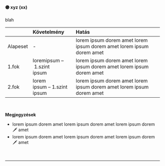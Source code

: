 #### 🟣 xyz (xx)

blah

| |  Követelmény | Hatás  |
| :----------- | :----------- | :----------- |
| Alapeset| - | lorem ipsum dorem amet lorem ipsum dorem amet lorem ipsum dorem amet |
| 1.fok | loremipsum&nbsp;–&nbsp;1.szint<br />ipsum | lorem ipsum dorem amet lorem ipsum dorem amet lorem ipsum dorem amet |
| 2.fok | lorem<br />ipsum&nbsp;–&nbsp;1.szint<br />ipsum | lorem ipsum dorem amet lorem ipsum dorem amet lorem ipsum dorem amet |

<br />

**Megjegyzések**

- lorem ipsum dorem amet lorem ipsum dorem amet lorem ipsum dorem 🗡️ amet
- lorem ipsum dorem amet lorem ipsum dorem amet lorem ipsum dorem 🗡️ amet

<br />

---
